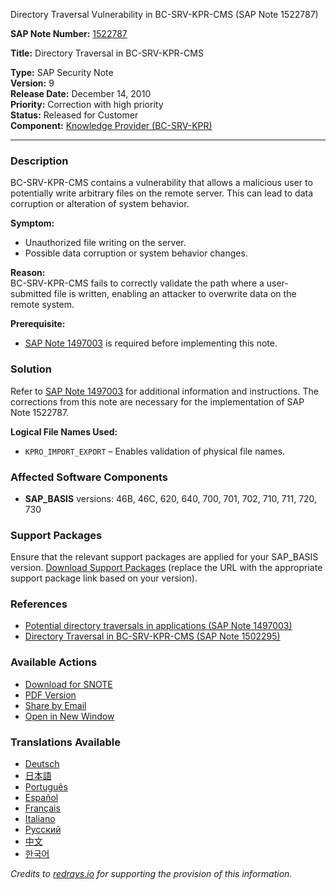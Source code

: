 Directory Traversal Vulnerability in BC-SRV-KPR-CMS (SAP Note 1522787)

**SAP Note Number:** [1522787](https://me.sap.com/notes/1522787)

**Title:** Directory Traversal in BC-SRV-KPR-CMS

**Type:** SAP Security Note  
**Version:** 9  
**Release Date:** December 14, 2010  
**Priority:** Correction with high priority  
**Status:** Released for Customer  
**Component:** [Knowledge Provider (BC-SRV-KPR)](https://me.sap.com/mynotes?tab=Search&sortBy=Relevance&filters=themk%25253Aeq~'BC-SRV-KPR*'%25252BreleaseStatus%25253Aeq~'CustomerRelease'%25252BsecurityPatchDay%25253Aeq~'NotRestricted'%25252BfuzzyThreshold%25253Aeq~'0.9'&flag=mynotes)

---

### **Description**
BC-SRV-KPR-CMS contains a vulnerability that allows a malicious user to potentially write arbitrary files on the remote server. This can lead to data corruption or alteration of system behavior.

**Symptom:**  
- Unauthorized file writing on the server.
- Possible data corruption or system behavior changes.

**Reason:**  
BC-SRV-KPR-CMS fails to correctly validate the path where a user-submitted file is written, enabling an attacker to overwrite data on the remote system.

**Prerequisite:**  
- [SAP Note 1497003](https://me.sap.com/notes/1497003) is required before implementing this note.

### **Solution**
Refer to [SAP Note 1497003](https://me.sap.com/notes/1497003) for additional information and instructions. The corrections from this note are necessary for the implementation of SAP Note 1522787.

**Logical File Names Used:**
- `KPRO_IMPORT_EXPORT` – Enables validation of physical file names.

### **Affected Software Components**
- **SAP_BASIS** versions: 46B, 46C, 620, 640, 700, 701, 702, 710, 711, 720, 730

### **Support Packages**
Ensure that the relevant support packages are applied for your SAP_BASIS version. [Download Support Packages](https://me.sap.com/supportpackage/SAPKB46B62) (replace the URL with the appropriate support package link based on your version).

### **References**
- [Potential directory traversals in applications (SAP Note 1497003)](https://me.sap.com/notes/1497003)
- [Directory Traversal in BC-SRV-KPR-CMS (SAP Note 1502295)](https://me.sap.com/notes/1502295)

### **Available Actions**
- [Download for SNOTE](https://notesdownloads.sap.com/note/0040000009030242017)
- [PDF Version](https://userapps.support.sap.com/sap/support/sfm/notes/print/0001522787?language=en-US&token=A05030A2B1203DD55DD46469FE574937)
- [Share by Email](https://me.sap.com/notes/1522787/share)
- [Open in New Window](https://me.sap.com/notes/1522787)

### **Translations Available**
- [Deutsch](https://me.sap.com/notes/1522787/D)
- [日本語](https://me.sap.com/notes/1522787/J)
- [Português](https://me.sap.com/notes/1522787/P)
- [Español](https://me.sap.com/notes/1522787/S)
- [Français](https://me.sap.com/notes/1522787/F)
- [Italiano](https://me.sap.com/notes/1522787/I)
- [Русский](https://me.sap.com/notes/1522787/R)
- [中文](https://me.sap.com/notes/1522787/1)
- [한국어](https://me.sap.com/notes/1522787/3)

*Credits to [redrays.io](https://redrays.io) for supporting the provision of this information.*